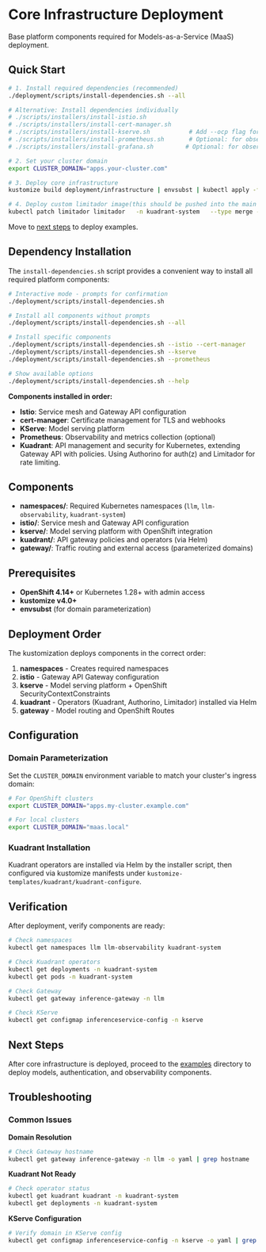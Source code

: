 # Core Infrastructure Deployment

Base platform components required for Models-as-a-Service (MaaS) deployment.

## Quick Start

```bash
# 1. Install required dependencies (recommended)
./deployment/scripts/install-dependencies.sh --all

# Alternative: Install dependencies individually
# ./scripts/installers/install-istio.sh
# ./scripts/installers/install-cert-manager.sh
# ./scripts/installers/install-kserve.sh           # Add --ocp flag for OpenShift clusters
# ./scripts/installers/install-prometheus.sh       # Optional: for observability (Add --ocp flag for OpenShift clusters)
# ./scripts/installers/install-grafana.sh         # Optional: for observability requires Grafana operator to be pre-installed

# 2. Set your cluster domain
export CLUSTER_DOMAIN="apps.your-cluster.com"

# 3. Deploy core infrastructure
kustomize build deployment/infrastructure | envsubst | kubectl apply -f -

# 4. Deploy custom limitador image(this should be pushed into the main product soon so this can be removed)
kubectl patch limitador limitador   -n kuadrant-system   --type merge -p '{"spec":{"image":"ghcr.io/redhat-et/limitador:metrics","version":""}}'
```

Move to [next steps](../examples/) to deploy examples.

## Dependency Installation

The `install-dependencies.sh` script provides a convenient way to install all required platform components:

```bash
# Interactive mode - prompts for confirmation
./deployment/scripts/install-dependencies.sh

# Install all components without prompts
./deployment/scripts/install-dependencies.sh --all

# Install specific components
./deployment/scripts/install-dependencies.sh --istio --cert-manager
./deployment/scripts/install-dependencies.sh --kserve
./deployment/scripts/install-dependencies.sh --prometheus

# Show available options
./deployment/scripts/install-dependencies.sh --help
```

**Components installed in order:**
- **Istio**: Service mesh and Gateway API configuration
- **cert-manager**: Certificate management for TLS and webhooks  
- **KServe**: Model serving platform
- **Prometheus**: Observability and metrics collection (optional)
- **Kuadrant**: API management and security for Kubernetes, extending Gateway API with policies. Using Authorino for auth(z) and Limitador for rate limiting.

## Components

- **namespaces/**: Required Kubernetes namespaces (`llm`, `llm-observability`, `kuadrant-system`)
- **istio/**: Service mesh and Gateway API configuration  
- **kserve/**: Model serving platform with OpenShift integration
- **kuadrant/**: API gateway policies and operators (via Helm)
- **gateway/**: Traffic routing and external access (parameterized domains)

## Prerequisites

- **OpenShift 4.14+** or Kubernetes 1.28+ with admin access
- **kustomize v4.0+** 
- **envsubst** (for domain parameterization)

## Deployment Order

The kustomization deploys components in the correct order:

1. **namespaces** - Creates required namespaces
2. **istio** - Gateway API Gateway configuration
3. **kserve** - Model serving platform + OpenShift SecurityContextConstraints
4. **kuadrant** - Operators (Kuadrant, Authorino, Limitador) installed via Helm
5. **gateway** - Model routing and OpenShift Routes

## Configuration

### Domain Parameterization

Set the `CLUSTER_DOMAIN` environment variable to match your cluster's ingress domain:

```bash
# For OpenShift clusters
export CLUSTER_DOMAIN="apps.my-cluster.example.com"

# For local clusters  
export CLUSTER_DOMAIN="maas.local"
```

### Kuadrant Installation

Kuadrant operators are installed via Helm by the installer script, then configured via kustomize manifests under `kustomize-templates/kuadrant/kuadrant-configure`.

## Verification

After deployment, verify components are ready:

```bash
# Check namespaces
kubectl get namespaces llm llm-observability kuadrant-system

# Check Kuadrant operators
kubectl get deployments -n kuadrant-system
kubectl get pods -n kuadrant-system

# Check Gateway
kubectl get gateway inference-gateway -n llm

# Check KServe
kubectl get configmap inferenceservice-config -n kserve
```

## Next Steps

After core infrastructure is deployed, proceed to the [examples](../examples/) directory to deploy models, authentication, and observability components.

## Troubleshooting

### Common Issues

**Domain Resolution**
```bash
# Check Gateway hostname
kubectl get gateway inference-gateway -n llm -o yaml | grep hostname
```

**Kuadrant Not Ready**
```bash
# Check operator status
kubectl get kuadrant kuadrant -n kuadrant-system
kubectl get deployments -n kuadrant-system
```

**KServe Configuration**
```bash
# Verify domain in KServe config
kubectl get configmap inferenceservice-config -n kserve -o yaml | grep ingressDomain
```
